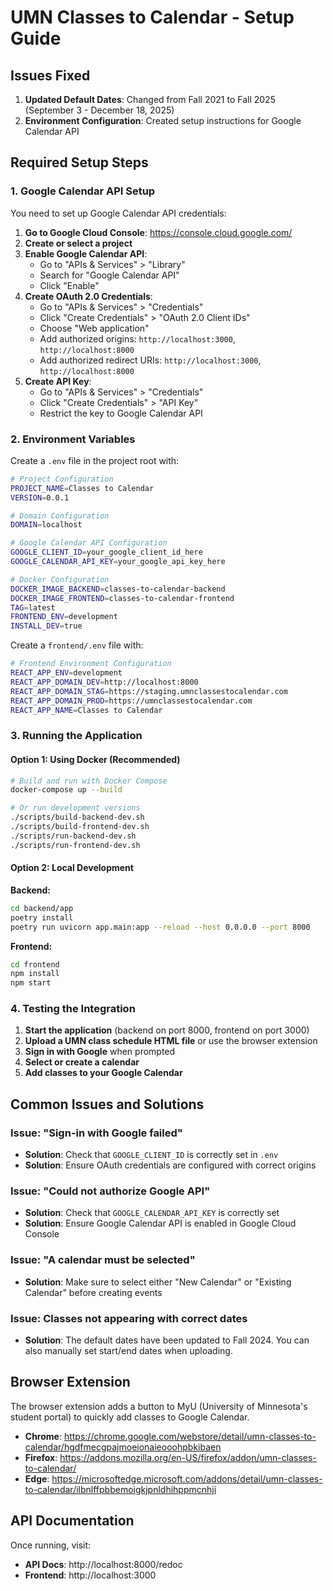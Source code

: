 # UMN Classes to Calendar - Setup Guide

## Issues Fixed

1. **Updated Default Dates**: Changed from Fall 2021 to Fall 2025 (September 3 - December 18, 2025)
2. **Environment Configuration**: Created setup instructions for Google Calendar API

## Required Setup Steps

### 1. Google Calendar API Setup

You need to set up Google Calendar API credentials:

1. **Go to Google Cloud Console**: https://console.cloud.google.com/
2. **Create or select a project**
3. **Enable Google Calendar API**:
   - Go to "APIs & Services" > "Library"
   - Search for "Google Calendar API"
   - Click "Enable"
4. **Create OAuth 2.0 Credentials**:
   - Go to "APIs & Services" > "Credentials"
   - Click "Create Credentials" > "OAuth 2.0 Client IDs"
   - Choose "Web application"
   - Add authorized origins: `http://localhost:3000`, `http://localhost:8000`
   - Add authorized redirect URIs: `http://localhost:3000`, `http://localhost:8000`
5. **Create API Key**:
   - Go to "APIs & Services" > "Credentials"
   - Click "Create Credentials" > "API Key"
   - Restrict the key to Google Calendar API

### 2. Environment Variables

Create a `.env` file in the project root with:

```bash
# Project Configuration
PROJECT_NAME=Classes to Calendar
VERSION=0.0.1

# Domain Configuration
DOMAIN=localhost

# Google Calendar API Configuration
GOOGLE_CLIENT_ID=your_google_client_id_here
GOOGLE_CALENDAR_API_KEY=your_google_api_key_here

# Docker Configuration
DOCKER_IMAGE_BACKEND=classes-to-calendar-backend
DOCKER_IMAGE_FRONTEND=classes-to-calendar-frontend
TAG=latest
FRONTEND_ENV=development
INSTALL_DEV=true
```

Create a `frontend/.env` file with:

```bash
# Frontend Environment Configuration
REACT_APP_ENV=development
REACT_APP_DOMAIN_DEV=http://localhost:8000
REACT_APP_DOMAIN_STAG=https://staging.umnclassestocalendar.com
REACT_APP_DOMAIN_PROD=https://umnclassestocalendar.com
REACT_APP_NAME=Classes to Calendar
```

### 3. Running the Application

#### Option 1: Using Docker (Recommended)

```bash
# Build and run with Docker Compose
docker-compose up --build

# Or run development versions
./scripts/build-backend-dev.sh
./scripts/build-frontend-dev.sh
./scripts/run-backend-dev.sh
./scripts/run-frontend-dev.sh
```

#### Option 2: Local Development

**Backend:**
```bash
cd backend/app
poetry install
poetry run uvicorn app.main:app --reload --host 0.0.0.0 --port 8000
```

**Frontend:**
```bash
cd frontend
npm install
npm start
```

### 4. Testing the Integration

1. **Start the application** (backend on port 8000, frontend on port 3000)
2. **Upload a UMN class schedule HTML file** or use the browser extension
3. **Sign in with Google** when prompted
4. **Select or create a calendar**
5. **Add classes to your Google Calendar**

## Common Issues and Solutions

### Issue: "Sign-in with Google failed"
- **Solution**: Check that `GOOGLE_CLIENT_ID` is correctly set in `.env`
- **Solution**: Ensure OAuth credentials are configured with correct origins

### Issue: "Could not authorize Google API"
- **Solution**: Check that `GOOGLE_CALENDAR_API_KEY` is correctly set
- **Solution**: Ensure Google Calendar API is enabled in Google Cloud Console

### Issue: "A calendar must be selected"
- **Solution**: Make sure to select either "New Calendar" or "Existing Calendar" before creating events

### Issue: Classes not appearing with correct dates
- **Solution**: The default dates have been updated to Fall 2024. You can also manually set start/end dates when uploading.

## Browser Extension

The browser extension adds a button to MyU (University of Minnesota's student portal) to quickly add classes to Google Calendar.

- **Chrome**: https://chrome.google.com/webstore/detail/umn-classes-to-calendar/hgdfmecgpajmoeionaieooohpbkibaen
- **Firefox**: https://addons.mozilla.org/en-US/firefox/addon/umn-classes-to-calendar/
- **Edge**: https://microsoftedge.microsoft.com/addons/detail/umn-classes-to-calendar/ilbnlffpbbemoigkjpnldhihppmcnhji

## API Documentation

Once running, visit:
- **API Docs**: http://localhost:8000/redoc
- **Frontend**: http://localhost:3000
